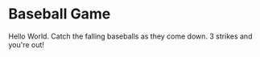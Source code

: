 # Baseball Game
Hello World.  Catch the falling baseballs as they come down.  3 strikes and you're out!
